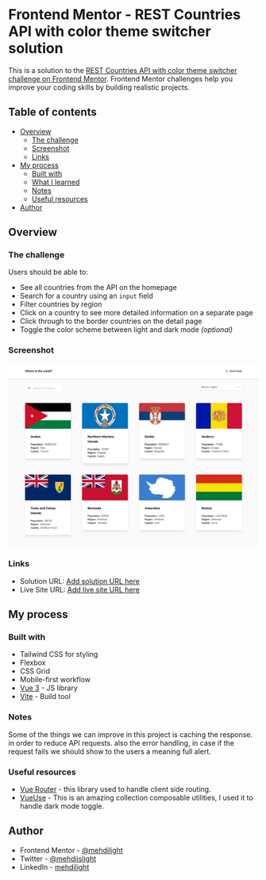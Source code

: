 # Frontend Mentor - REST Countries API with color theme switcher solution

This is a solution to the [REST Countries API with color theme switcher challenge on Frontend Mentor](https://www.frontendmentor.io/challenges/rest-countries-api-with-color-theme-switcher-5cacc469fec04111f7b848ca). Frontend Mentor challenges help you improve your coding skills by building realistic projects. 

## Table of contents

- [Overview](#overview)
  - [The challenge](#the-challenge)
  - [Screenshot](#screenshot)
  - [Links](#links)
- [My process](#my-process)
  - [Built with](#built-with)
  - [What I learned](#what-i-learned)
  - [Notes](#notes)
  - [Useful resources](#useful-resources)
- [Author](#author)

## Overview

### The challenge

Users should be able to:

- See all countries from the API on the homepage
- Search for a country using an `input` field
- Filter countries by region
- Click on a country to see more detailed information on a separate page
- Click through to the border countries on the detail page
- Toggle the color scheme between light and dark mode *(optional)*

### Screenshot

![](./screenshot.png)

### Links

- Solution URL: [Add solution URL here](https://your-solution-url.com)
- Live Site URL: [Add live site URL here](https://your-live-site-url.com)

## My process

### Built with

- Tailwind CSS for styling
- Flexbox
- CSS Grid
- Mobile-first workflow
- [Vue 3](https://vuejs.org/) - JS library
- [Vite](https://vuejs.org/) - Build tool


### Notes

Some of the things we can improve in this project is caching the response. in order to reduce API requests. also the error handling, in case if the request fails we should show to the users a meaning full alert.


### Useful resources

- [Vue Router](https://router.vuejs.org/) - this library used to handle client side routing.
- [VueUse](https://vueuse.org/) - This is an amazing collection composable utilities, I used it to handle dark mode toggle.

## Author

- Frontend Mentor - [@mehdilight](https://www.frontendmentor.io/profile/mehdilight)
- Twitter - [@mehdiislight](https://www.twitter.com/mehdiislight)
- LinkedIn - [mehdilight](https://www.linkedin.com/in/mehdilight)
